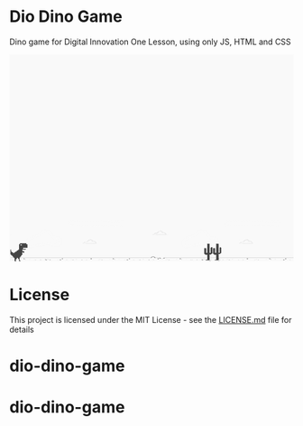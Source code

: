 # Dio Dino Game 
Dino game for Digital Innovation One Lesson, using only JS, HTML and CSS

![screenshot](example.png?raw=true "screenshot")

# License
This project is licensed under the MIT License - see the [LICENSE.md](LICENSE.md) file for details
# dio-dino-game
# dio-dino-game
